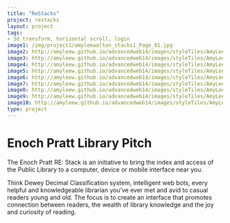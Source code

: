 ```yaml
---
title: "ReStacks"
project: restacks
layout: project
tags:
- 3d transform, horizontal scroll, login
image1: /img/project1/amyleewalton_stacks1_Page_01.jpg
image2: http://amyleew.github.io/advancedweb14/images/styleTiles/AmyLeeWalton_StyleTiles_Page_2.jpg
image3: http://amyleew.github.io/advancedweb14/images/styleTiles/AmyLeeWalton_StyleTiles_Page_3.jpg
image4: http://amyleew.github.io/advancedweb14/images/styleTiles/AmyLeeWalton_StyleTiles_Page_4.jpg
image5: http://amyleew.github.io/advancedweb14/images/styleTiles/AmyLeeWalton_StyleTiles_Page_5.jpg
image6: http://amyleew.github.io/advancedweb14/images/styleTiles/AmyLeeWalton_StyleTiles_Page_1.jpg
image7: http://amyleew.github.io/advancedweb14/images/styleTiles/AmyLeeWalton_StyleTiles_Page_2.jpg
image8: http://amyleew.github.io/advancedweb14/images/styleTiles/AmyLeeWalton_StyleTiles_Page_3.jpg
image9: http://amyleew.github.io/advancedweb14/images/styleTiles/AmyLeeWalton_StyleTiles_Page_4.jpg
image10: http://amyleew.github.io/advancedweb14/images/styleTiles/AmyLeeWalton_StyleTiles_Page_5.jpg
type: project
---
```


# Enoch Pratt Library Pitch

The Enoch Pratt RE: Stack is an initiative to bring the index and access of the Public Library to a computer, device or mobile interface near you.

Think Dewey Decimal Classification system, intelligent web bots, every helpful and knowledgeable librarian you’ve ever met and avid to casual readers young and old. The focus is to create an interface that promotes connection between readers, the wealth of library knowledge and the joy and curiosity of reading.

